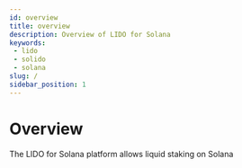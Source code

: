 ```yaml
---
id: overview
title: overview
description: Overview of LIDO for Solana
keywords:
 - lido
 - solido
 - solana
slug: /
sidebar_position: 1
---
```


# Overview

The LIDO for Solana platform allows liquid staking on Solana
